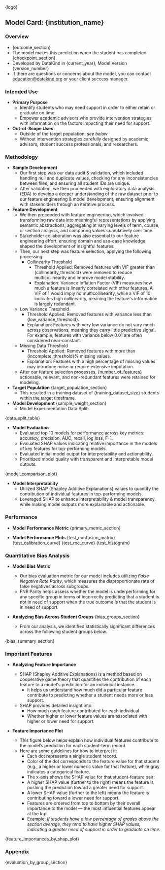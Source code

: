 
{logo}

## Model Card: {institution_name}

### Overview
- {outcome_section}
- The model makes this prediction when the student has completed {checkpoint_section}
- Developed by DataKind in {current_year}, Model Version {version_number}
- If there are questions or concerns about the model, you can contact education@datakind.org or your client success manager.

### Intended Use
- **Primary Purpose**
    - Identify students who may need support in order to either retain or graduate on time. 
  - Empower academic advisors who provide intervention strategies with information on the factors impacting their need for support.
- **Out-of-Scope Uses**
    - Outside of the target population: _see below_
    - Without intervention strategies carefully designed by academic advisors, student success professionals, and researchers. 

### Methodology
- **Sample Development**
    - Our first step was our data audit & validation, which included handling null and duplicate values, checking for any inconsistencies between files, and ensuring all student IDs are unique.
    - After validation, we then proceeded with exploratory data analysis (EDA) to develop a deeper understanding of the raw dataset prior to our feature engineering & model development, ensuring alignment with stakeholders through an iterative process.
- **Feature Development**
    - We then proceeded with feature engineering, which involved transforming raw data into meaningful representations by applying semantic abstractions, aggregating at varying levels of term, course, or section analysis, and comparing values cumulatively over time.
    - Stakeholder collaboration was also essential to our feature engineering effort, ensuring domain and use-case knowledge shaped the development of insightful features.
    - Then, our next step was feature selection, applying the following processing:
        - Collinearity Threshold
            - Threshold Applied: Removed features with VIF greater than {collinearity_threshold} were removed to reduce multicollinearity and improve model stability.
            - Explanation: Variance Inflation Factor (VIF) measures how much a feature is linearly correlated with other features. A VIF of 1 would imply no multicollinearity, while a VIF of 10 indicates high collinearity, meaning the feature's information is largely redundant.
    - Low Variance Threshold
      - Threshold Applied: Removed features with variance less than {low_variance_threshold}.
      - Explanation: Features with very low variance do not vary much across observations, meaning they carry little predictive signal. For example, features with variance below 0.01 are often considered near-constant.
    - Missing Data Threshold
      - Threshold Applied: Removed features with more than {incomplete_threshold}% missing values.
      - Explanation: Features with a high percentage of missing values may introduce noise or require extensive imputation.
    - After our feature selection processes, {number_of_features} actionable, relevant, and non-redundant features were retained for modeling.
- **Target Population**
{target_population_section}
    - This resulted in a training dataset of {training_dataset_size} students within the target timeframe.
- **Model Development**
{sample_weight_section}
    - Model Experimentation Data Split:

{data_split_table}

- **Model Evaluation**
    - Evaluated top 10 models for performance across key metrics: accuracy, precision, AUC, recall, log loss, F-1.
    - Evaluated SHAP values indicating relative importance in the models of key features for top-performing models.
    - Evaluated initial model output for interpretability and actionability.
    - Prioritized model quality with transparent and interpretable model outputs.

{model_comparison_plot}

- **Model Interpretability** 
    - Utilized SHAP (Shapley Additive Explanations) values to quantify the contribution of individual features in top-performing models.
    - Leveraged SHAP to enhance interpretability & model transparency, while making model outputs more explainable and actionable.

### Performance
- **Model Performance Metric**
{primary_metric_section}

- **Model Performance Plots**
{test_confusion_matrix}
{test_calibration_curve}
{test_roc_curve}
{test_histogram}

### Quantitative Bias Analysis
- **Model Bias Metric**
    - Our bias evaluation metric for our model includes utilizing _False Negative Rate Parity_, which measures the disproportionate rate of false negatives across subgroups. 
    - FNR Parity helps assess whether the model is underperforming for any specific group in terms of incorrectly predicting that a student is not in need of support when the true outcome is that the student is in need of support.

- **Analyzing Bias Across Student Groups**
{bias_groups_section}
    - From our analysis, we identified statistically significant differences across the following student groups _below_.

{bias_summary_section}

### Important Features
- **Analyzing Feature Importance**
    - SHAP (Shapley Additive Explanations) is a method based on cooperative game theory that quantifies the contribution of each feature to a model's prediction for an individual instance.
        - It helps us understand how much did a particular feature contribute to predicting whether a student needs more or less support.
    - SHAP provides detailed insight into:
        - How much each feature contributed for each individual
        - Whether higher or lower feature values are associated with higher or lower need for support.

- **Feature Importance Plot**
    - This figure below helps explain how individual features contribute to the model’s prediction for each student-term record. 
    - Here are some guidelines for how to interpret it:
        - Each dot represents a single student record.
        - Color of the dot corresponds to the feature value for that student (e.g., a higher or lower numeric value for that feature), while gray indicates a categorical feature.
        - The x-axis shows the SHAP value for that student-feature pair:
        - A higher SHAP value (further to the right) means the feature is pushing the prediction toward a greater need for support.
        - A lower SHAP value (further to the left) means the feature is contributing toward a lower need for support.
        - Features are ordered from top to bottom by their overall importance to the model — the most influential features appear at the top.
        - Example: _If students have a low percentage of grades above the section average, they tend to have higher SHAP values, indicating a greater need of support in order to graduate on time._


{feature_importances_by_shap_plot}

### Appendix

{evaluation_by_group_section}